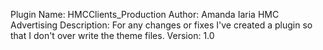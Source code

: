 Plugin Name: HMCClients_Production
Author: Amanda Iaria HMC Advertising 
Description: For any changes or fixes I've created a plugin so that I don't over write the theme files.
Version: 1.0